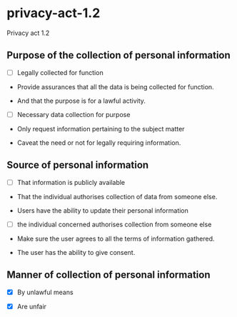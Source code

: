 # privacy-act-1.2
Privacy act 1.2
## Purpose of the collection of personal information

-[ ] Legally collected for function

* Provide assurances that all the data is being collected for function.

* And that the purpose is for a lawful activity.

-[ ] Necessary data collection for purpose

* Only request information pertaining to the subject matter

* Caveat the need or not for legally requiring information.

## Source of personal information

-[ ] That information is publicly available

* That the individual authorises collection of data from someone else.

* Users have the ability to update their personal information

-[ ] the individual concerned authorises collection from someone else

* Make sure the user agrees to all the terms of information gathered.

* The user has the ability to give consent.

## Manner of collection of personal information

-[x] By unlawful means

-[x] Are unfair

